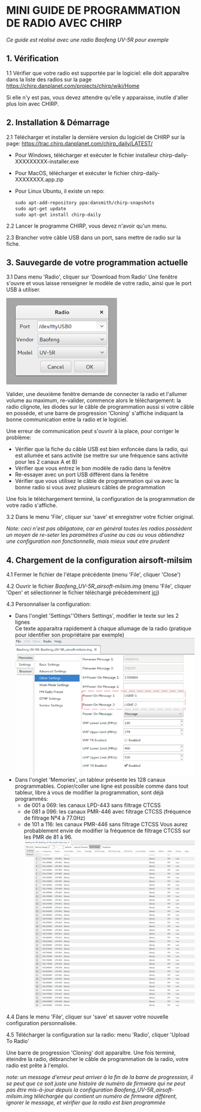 # MINI GUIDE DE PROGRAMMATION DE RADIO AVEC CHIRP

*Ce guide est réalisé avec une radio Baofeng UV-5R pour exemple*


## 1. Vérification

1.1 Vérifier que votre radio est supportée par le logiciel: elle doit apparaître dans la liste des radios sur la page https://chirp.danplanet.com/projects/chirp/wiki/Home

Si elle n'y est pas, vous devez attendre qu'elle y apparaisse, inutile d'aller plus loin avec CHIRP.


## 2. Installation & Démarrage

2.1 Télécharger et installer la dernière version du logiciel de CHIRP sur la page: https://trac.chirp.danplanet.com/chirp_daily/LATEST/
- Pour Windows, télécharger et exécuter le fichier installeur chirp-daily-XXXXXXXXX-installer.exe
- Pour MacOS, télécharger et exécuter le fichier chirp-daily-XXXXXXXX.app.zip
- Pour Linux Ubuntu, il existe un repo:

      sudo apt-add-repository ppa:dansmith/chirp-snapshots  
      sudo apt-get update  
      sudo apt-get install chirp-daily  

2.2 Lancer le programme CHIRP, vous devez n'avoir qu'un menu.

2.3 Brancher votre câble USB dans un port, sans mettre de radio sur la fiche.

## 3. Sauvegarde de votre programmation actuelle

3.1 Dans menu 'Radio', cliquer sur 'Download from Radio'
Une fenêtre s'ouvre et vous laisse renseigner le modèle de votre radio, ainsi que le port USB à utiliser.

![usb-settings](https://raw.githubusercontent.com/galevsky/radio-prog/master/mini-guide/img/usb-settings.png)

Valider, une deuxième fenêtre demande de connecter la radio et l'allumer volume au maximum, re-valider, commence alors le téléchargement: la radio clignote, les diodes sur le câble de programmation aussi si votre câble en possède, et une barre de progression 'Cloning' s'affiche indiquant la bonne communication entre la radio et le logiciel.

Une erreur de communication peut s'ouvrir à la place, pour corriger le problème:

- Vérifier que la fiche du câble USB est bien enfoncée dans la radio, qui est allumée et sans activité (se mettre sur une fréquence sans activité pour les 2 canaux A et B)
- Vérifier que vous entrez le bon modèle de radio dans la fenêtre
- Re-essayer avec un port USB différent dans la fenêtre
- Vérifier que vous utilisez le câble de programmation qui va avec la bonne radio si vous avez plusieurs câbles de programmation

Une fois le téléchargement terminé, la configuration de la programmation de votre radio s'affiche.

3.2 Dans le menu 'File', cliquer sur 'save' et enregistrer votre fichier original.

*Note: ceci n'est pas obligatoire, car en général toutes les radios possèdent un moyen de re-seter les paramètres d'usine au cas ou vous obtiendrez une configuration non fonctionnelle, mais mieux vaut etre prudent*


## 4. Chargement de la configuration airsoft-milsim

4.1 Fermer le fichier de l'étape précédente (menu 'File', cliquer 'Close')

4.2 Ouvrir le fichier *Baofeng_UV-5R_airsoft-milsim.img* (menu 'File', cliquer 'Open' et sélectionner le fichier téléchargé précédemment [ici](https://github.com/galevsky/radio-prog/raw/master/Baofeng_UV-5R_airsoft-milsim.img))

4.3 Personnaliser la configuration:

- Dans l'onglet 'Settings'\'Others Settings', modifier le texte sur les 2 lignes  
  Ce texte apparaitra rapidement à chaque allumage de la radio (pratique pour identifier son propriétaire par exemple)
  ![Personnalisation](https://raw.githubusercontent.com/galevsky/radio-prog/master/mini-guide/img/customisation.png)
- Dans l'onglet 'Memories', un tableur présente les 128 canaux programmables. Copier/coller une ligne est possible comme dans tout tableur, libre à vous de modifier la programmation, sont déjà programmés:
    - de 001 a 069: les canaux LPD-443 sans filtrage CTCSS
    - de 081 a 096: les canaux PMR-446 avec filtrage CTCSS (fréquence de filtrage Nº4 à 77.0Hz)
    - de 101 a 116: les canaux PMR-446 sans filtrage CTCSS
    Vous aurez probablement envie de modifier la fréquence de filtrage CTCSS sur les PMR de 81 à 96.
  ![Memoires](https://raw.githubusercontent.com/galevsky/radio-prog/master/mini-guide/img/memories.png)

4.4 Dans le menu 'File', cliquer sur 'save' et sauver votre nouvelle configuration personnalisée.

4.5 Télécharger la configuration sur la radio: menu 'Radio', cliquer 'Upload To Radio'

Une barre de progression 'Cloning' doit apparaître. Une fois terminé, éteindre la radio, débrancher le câble de programmation de la radio, votre radio est prête à l'emploi.

*note: un message d'erreur peut arriver à la fin de la barre de progression, il se peut que ce soit juste une histoire de numéro de firmware qui ne peut pas être mis-à-jour depuis la configuration Baofeng_UV-5R_airsoft-milsim.img téléchargée qui contient un numéro de firmware différent, ignorer le message, et vérifier que la radio est bien programmée*
